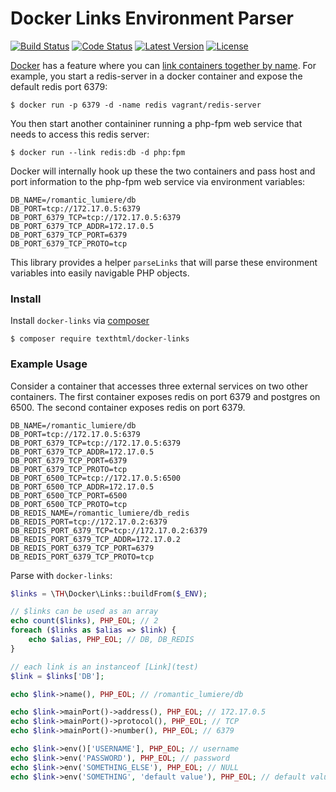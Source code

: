 # Docker Links Environment Parser

[![Build Status](https://img.shields.io/travis/texthtml/docker-links.svg)](https://travis-ci.org/texthtml/docker-links)
[![Code Status](https://img.shields.io/scrutinizer/g/texthtml/docker-links.svg)](https://scrutinizer-ci.com/g/texthtml/docker-links/build-status/master)
[![Latest Version](https://img.shields.io/packagist/v/texthtml/docker-links.svg)](https://packagist.org/packages/texthtml/docker-links)
[![License](https://img.shields.io/packagist/l/texthtml/docker-links.svg)](https://packagist.org/packages/texthtml/docker-links)

[Docker](http://www.docker.io/) has a feature where you can [link containers together by name](http://docs.docker.io/en/latest/use/working_with_links_names/). For example, you start a redis-server in a docker container and expose the default redis port 6379:

    $ docker run -p 6379 -d -name redis vagrant/redis-server

You then start another containiner running a php-fpm web service that needs to access this redis server:

    $ docker run --link redis:db -d php:fpm
  
Docker will internally hook up these the two containers and pass host and port information to the php-fpm web service via environment variables:

    DB_NAME=/romantic_lumiere/db
    DB_PORT=tcp://172.17.0.5:6379
    DB_PORT_6379_TCP=tcp://172.17.0.5:6379
    DB_PORT_6379_TCP_ADDR=172.17.0.5
    DB_PORT_6379_TCP_PORT=6379
    DB_PORT_6379_TCP_PROTO=tcp

This library provides a helper `parseLinks` that will parse these environment variables into easily navigable PHP objects.

### Install

Install `docker-links` via [composer](https://getcomposer.org/)

    $ composer require texthtml/docker-links

### Example Usage

Consider a container that accesses three external services on two other containers. The first container exposes redis on port 6379 and postgres on 6500. The second container exposes redis on port 6379.

    DB_NAME=/romantic_lumiere/db
    DB_PORT=tcp://172.17.0.5:6379
    DB_PORT_6379_TCP=tcp://172.17.0.5:6379
    DB_PORT_6379_TCP_ADDR=172.17.0.5
    DB_PORT_6379_TCP_PORT=6379
    DB_PORT_6379_TCP_PROTO=tcp
    DB_PORT_6500_TCP=tcp://172.17.0.5:6500
    DB_PORT_6500_TCP_ADDR=172.17.0.5
    DB_PORT_6500_TCP_PORT=6500
    DB_PORT_6500_TCP_PROTO=tcp
    DB_REDIS_NAME=/romantic_lumiere/db_redis
    DB_REDIS_PORT=tcp://172.17.0.2:6379
    DB_REDIS_PORT_6379_TCP=tcp://172.17.0.2:6379
    DB_REDIS_PORT_6379_TCP_ADDR=172.17.0.2
    DB_REDIS_PORT_6379_TCP_PORT=6379
    DB_REDIS_PORT_6379_TCP_PROTO=tcp

Parse with `docker-links`:

```php
$links = \TH\Docker\Links::buildFrom($_ENV);

// $links can be used as an array
echo count($links), PHP_EOL; // 2
foreach ($links as $alias => $link) {
    echo $alias, PHP_EOL; // DB, DB_REDIS
}

// each link is an instanceof [Link](test)
$link = $links['DB'];

echo $link->name(), PHP_EOL; // /romantic_lumiere/db

echo $link->mainPort()->address(), PHP_EOL; // 172.17.0.5
echo $link->mainPort()->protocol(), PHP_EOL; // TCP
echo $link->mainPort()->number(), PHP_EOL; // 6379

echo $link->env()['USERNAME'], PHP_EOL; // username
echo $link->env('PASSWORD'), PHP_EOL; // password
echo $link->env('SOMETHING_ELSE'), PHP_EOL; // NULL
echo $link->env('SOMETHING', 'default value'), PHP_EOL; // default value
```

